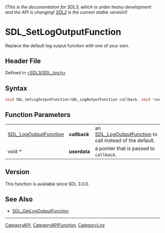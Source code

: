 ###### (This is the documentation for SDL3, which is under heavy development and the API is changing! [SDL2](https://wiki.libsdl.org/SDL2/) is the current stable version!)
# SDL_SetLogOutputFunction

Replace the default log output function with one of your own.

## Header File

Defined in [<SDL3/SDL_log.h>](https://github.com/libsdl-org/SDL/blob/main/include/SDL3/SDL_log.h)

## Syntax

```c
void SDL_SetLogOutputFunction(SDL_LogOutputFunction callback, void *userdata);
```

## Function Parameters

|                                                |              |                                                                                   |
| ---------------------------------------------- | ------------ | --------------------------------------------------------------------------------- |
| [SDL_LogOutputFunction](SDL_LogOutputFunction) | **callback** | an [SDL_LogOutputFunction](SDL_LogOutputFunction) to call instead of the default. |
| void *                                         | **userdata** | a pointer that is passed to `callback`.                                           |

## Version

This function is available since SDL 3.0.0.

## See Also

- [SDL_GetLogOutputFunction](SDL_GetLogOutputFunction)

----
[CategoryAPI](CategoryAPI), [CategoryAPIFunction](CategoryAPIFunction), [CategoryLog](CategoryLog)

